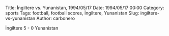 Title: İngiltere vs. Yunanistan, 1994/05/17
Date: 1994/05/17 00:00
Category: sports
Tags: football, football scores, İngiltere, Yunanistan
Slug: ingiltere-vs-yunanistan
Author: carbonero


İngiltere 5 - 0 Yunanistan
